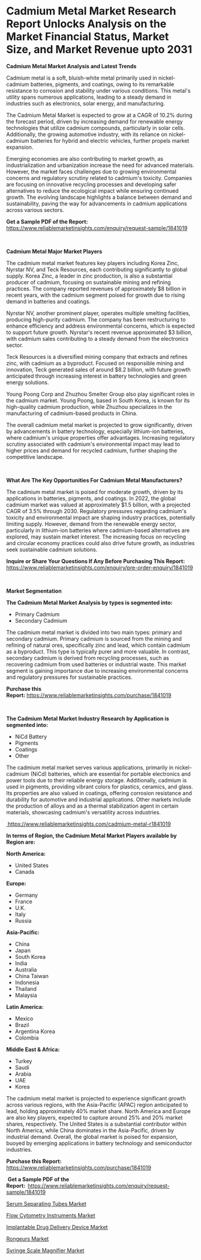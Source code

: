 <p><h1>Cadmium Metal Market Research Report Unlocks Analysis on the Market Financial Status, Market Size, and Market Revenue upto 2031</h1></p><p><strong>Cadmium Metal Market Analysis and Latest Trends</strong></p>
<p><p>Cadmium metal is a soft, bluish-white metal primarily used in nickel-cadmium batteries, pigments, and coatings, owing to its remarkable resistance to corrosion and stability under various conditions. This metal's utility spans numerous applications, leading to a steady demand in industries such as electronics, solar energy, and manufacturing. </p><p>The Cadmium Metal Market is expected to grow at a CAGR of 10.2% during the forecast period, driven by increasing demand for renewable energy technologies that utilize cadmium compounds, particularly in solar cells. Additionally, the growing automotive industry, with its reliance on nickel-cadmium batteries for hybrid and electric vehicles, further propels market expansion. </p><p>Emerging economies are also contributing to market growth, as industrialization and urbanization increase the need for advanced materials. However, the market faces challenges due to growing environmental concerns and regulatory scrutiny related to cadmium's toxicity. Companies are focusing on innovative recycling processes and developing safer alternatives to reduce the ecological impact while ensuring continued growth. The evolving landscape highlights a balance between demand and sustainability, paving the way for advancements in cadmium applications across various sectors.</p></p>
<p><strong>Get a Sample PDF of the Report:&nbsp;</strong> <a href="https://www.reliablemarketinsights.com/enquiry/request-sample/1841019?utm_campaign=1197&utm_medium=2&utm_source=Github&utm_content=ia&utm_term=11112024&utm_id=cadmium-metal">https://www.reliablemarketinsights.com/enquiry/request-sample/1841019</a></p>
<p>&nbsp;</p>
<p><strong>Cadmium Metal Major Market Players</strong></p>
<p><p>The cadmium metal market features key players including Korea Zinc, Nyrstar NV, and Teck Resources, each contributing significantly to global supply. Korea Zinc, a leader in zinc production, is also a substantial producer of cadmium, focusing on sustainable mining and refining practices. The company reported revenues of approximately $8 billion in recent years, with the cadmium segment poised for growth due to rising demand in batteries and coatings.</p><p>Nyrstar NV, another prominent player, operates multiple smelting facilities, producing high-purity cadmium. The company has been restructuring to enhance efficiency and address environmental concerns, which is expected to support future growth. Nyrstar's recent revenue approximated $3 billion, with cadmium sales contributing to a steady demand from the electronics sector.</p><p>Teck Resources is a diversified mining company that extracts and refines zinc, with cadmium as a byproduct. Focused on responsible mining and innovation, Teck generated sales of around $8.2 billion, with future growth anticipated through increasing interest in battery technologies and green energy solutions.</p><p>Young Poong Corp and Zhuzhou Smelter Group also play significant roles in the cadmium market. Young Poong, based in South Korea, is known for its high-quality cadmium production, while Zhuzhou specializes in the manufacturing of cadmium-based products in China.</p><p>The overall cadmium metal market is projected to grow significantly, driven by advancements in battery technology, especially lithium-ion batteries, where cadmium's unique properties offer advantages. Increasing regulatory scrutiny associated with cadmium's environmental impact may lead to higher prices and demand for recycled cadmium, further shaping the competitive landscape.</p></p>
<p>&nbsp;</p>
<p><strong>What Are The Key Opportunities For Cadmium Metal Manufacturers?</strong></p>
<p><p>The cadmium metal market is poised for moderate growth, driven by its applications in batteries, pigments, and coatings. In 2022, the global cadmium market was valued at approximately $1.5 billion, with a projected CAGR of 3.5% through 2030. Regulatory pressures regarding cadmium's toxicity and environmental impact are shaping industry practices, potentially limiting supply. However, demand from the renewable energy sector, particularly in lithium-ion batteries where cadmium-based alternatives are explored, may sustain market interest. The increasing focus on recycling and circular economy practices could also drive future growth, as industries seek sustainable cadmium solutions.</p></p>
<p><strong>Inquire or Share Your Questions If Any Before Purchasing This Report:</strong> <a href="https://www.reliablemarketinsights.com/enquiry/pre-order-enquiry/1841019?utm_campaign=1197&utm_medium=2&utm_source=Github&utm_content=ia&utm_term=11112024&utm_id=cadmium-metal">https://www.reliablemarketinsights.com/enquiry/pre-order-enquiry/1841019</a></p>
<p>&nbsp;</p>
<p><strong>Market Segmentation</strong></p>
<p><strong>The Cadmium Metal Market Analysis by types is segmented into:</strong></p>
<p><ul><li>Primary Cadmium</li><li>Secondary Cadmium</li></ul></p>
<p><p>The cadmium metal market is divided into two main types: primary and secondary cadmium. Primary cadmium is sourced from the mining and refining of natural ores, specifically zinc and lead, which contain cadmium as a byproduct. This type is typically purer and more valuable. In contrast, secondary cadmium is derived from recycling processes, such as recovering cadmium from used batteries or industrial waste. This market segment is gaining importance due to increasing environmental concerns and regulatory pressures for sustainable practices.</p></p>
<p><strong>Purchase this Report:&nbsp;</strong><a href="https://www.reliablemarketinsights.com/purchase/1841019?utm_campaign=1197&utm_medium=2&utm_source=Github&utm_content=ia&utm_term=11112024&utm_id=cadmium-metal">https://www.reliablemarketinsights.com/purchase/1841019</a></p>
<p>&nbsp;</p>
<p><strong>The Cadmium Metal Market Industry Research by Application is segmented into:</strong></p>
<p><ul><li>NiCd Battery</li><li>Pigments</li><li>Coatings</li><li>Other</li></ul></p>
<p><p>The cadmium metal market serves various applications, primarily in nickel-cadmium (NiCd) batteries, which are essential for portable electronics and power tools due to their reliable energy storage. Additionally, cadmium is used in pigments, providing vibrant colors for plastics, ceramics, and glass. Its properties are also valued in coatings, offering corrosion resistance and durability for automotive and industrial applications. Other markets include the production of alloys and as a thermal stabilization agent in certain materials, showcasing cadmium's versatility across industries.</p></p>
<p><a href="https://www.reliablemarketinsights.com/cadmium-metal-r1841019?utm_campaign=1197&utm_medium=2&utm_source=Github&utm_content=ia&utm_term=11112024&utm_id=cadmium-metal">&nbsp;https://www.reliablemarketinsights.com/cadmium-metal-r1841019</a></p>
<p><strong>In terms of Region, the Cadmium Metal Market Players available by Region are:</strong></p>
<p>
    <p> <strong> North America: </strong>
        <ul>
            <li>United States</li>
            <li>Canada</li>
        </ul>
        </p> 
    <p> <strong> Europe: </strong>
        <ul>
            <li>Germany</li>
            <li>France</li>
            <li>U.K.</li>
            <li>Italy</li>
            <li>Russia</li>
        </ul>
        </p> 
    <p> <strong> Asia-Pacific: </strong>
        <ul>
            <li>China</li>
            <li>Japan</li>
            <li>South Korea</li>
            <li>India</li>
            <li>Australia</li>
            <li>China Taiwan</li>
            <li>Indonesia</li>
            <li>Thailand</li>
            <li>Malaysia</li>
        </ul>
        </p> 
    <p> <strong> Latin America: </strong>
        <ul>
            <li>Mexico</li>
            <li>Brazil</li>
            <li>Argentina Korea</li>
            <li>Colombia</li>
        </ul>
        </p> 
    <p> <strong> Middle East & Africa: </strong>
        <ul>
            <li>Turkey</li>
            <li>Saudi</li>
            <li>Arabia</li>
            <li>UAE</li>
            <li>Korea</li>
        </ul>
    </p>
    </p>
<p><p>The cadmium metal market is projected to experience significant growth across various regions, with the Asia-Pacific (APAC) region anticipated to lead, holding approximately 40% market share. North America and Europe are also key players, expected to capture around 25% and 20% market shares, respectively. The United States is a substantial contributor within North America, while China dominates in the Asia-Pacific, driven by industrial demand. Overall, the global market is poised for expansion, buoyed by emerging applications in battery technology and semiconductor industries.</p></p>
<p><strong>Purchase this Report: </strong><a href="https://www.reliablemarketinsights.com/purchase/1841019?utm_campaign=1197&utm_medium=2&utm_source=Github&utm_content=ia&utm_term=11112024&utm_id=cadmium-metal">https://www.reliablemarketinsights.com/purchase/1841019</a></p>
<p>&nbsp;<strong>Get a Sample PDF of the Report:&nbsp;&nbsp;</strong><a href="https://www.reliablemarketinsights.com/enquiry/request-sample/1841019?utm_campaign=1197&utm_medium=2&utm_source=Github&utm_content=ia&utm_term=11112024&utm_id=cadmium-metal">https://www.reliablemarketinsights.com/enquiry/request-sample/1841019</a></p>
<p><strong></strong></p>
<p><p><a href="https://www.linkedin.com/pulse/driving-forces-global-serum-separating-tubes-market-trends-jpl1f?utm_campaign=1197&utm_medium=2&utm_source=Github&utm_content=ia&utm_term=11112024&utm_id=cadmium-metal">Serum Separating Tubes Market</a></p><p><a href="https://www.linkedin.com/pulse/flow-cytometry-instruments-market-share-analysis-growth-trends-qf2se?utm_campaign=1197&utm_medium=2&utm_source=Github&utm_content=ia&utm_term=11112024&utm_id=cadmium-metal">Flow Cytometry Instruments Market</a></p><p><a href="https://www.linkedin.com/pulse/implantable-drug-delivery-device-market-investigation-industry-vxtxe?utm_campaign=1197&utm_medium=2&utm_source=Github&utm_content=ia&utm_term=11112024&utm_id=cadmium-metal">Implantable Drug Delivery Device Market</a></p><p><a href="https://www.linkedin.com/pulse/strategic-market-insights-global-rongeurs-2024-2031-dataveil-kukxe?utm_campaign=1197&utm_medium=2&utm_source=Github&utm_content=ia&utm_term=11112024&utm_id=cadmium-metal">Rongeurs Market</a></p><p><a href="https://www.linkedin.com/pulse/syringe-scale-magnifier-market-analysis-report-global-insights-iytce?utm_campaign=1197&utm_medium=2&utm_source=Github&utm_content=ia&utm_term=11112024&utm_id=cadmium-metal">Syringe Scale Magnifier Market</a></p></p>